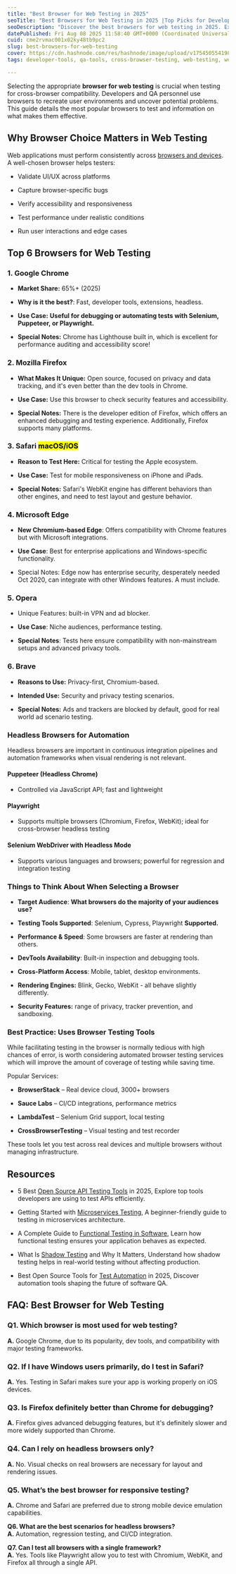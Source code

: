 ```yaml
---
title: "Best Browser for Web Testing in 2025"
seoTitle: "Best Browsers for Web Testing in 2025 |Top Picks for Developers"
seoDescription: "Discover the best browsers for web testing in 2025. Explore top tools for responsive design, automation, and cross-platform compatibility."
datePublished: Fri Aug 08 2025 11:58:40 GMT+0000 (Coordinated Universal Time)
cuid: cme2rvmac001x02ky48tb9pc2
slug: best-browsers-for-web-testing
cover: https://cdn.hashnode.com/res/hashnode/image/upload/v1754505541980/6cfd8d92-934b-4611-8c92-c1f48c999274.png
tags: developer-tools, qa-tools, cross-browser-testing, web-testing, web-automation, best-browsers-for-testing

---
```


Selecting the appropriate **browser for web testing** is crucial when testing for cross-browser compatibility. Developers and QA personnel use browsers to recreate user environments and uncover potential problems. This guide details the most popular browsers to test and information on what makes them effective.

## Why Browser Choice Matters in Web Testing

Web applications must perform consistently across [browsers and devices](https://keploy.io/blog/community/best-browser-for-mac-in-2025). A well-chosen browser helps testers:

* Validate UI/UX across platforms
    
* Capture browser-specific bugs
    
* Verify accessibility and responsiveness
    
* Test performance under realistic conditions
    
* Run user interactions and edge cases
    

## Top 6 Browsers for Web Testing

### 1\. **Google Chrome**

* **Market Share:** 65%+ (2025)
    
* **Why is it the best?**: Fast, developer tools, extensions, headless.
    
* **Use Case:** **Useful for debugging or automating tests with Selenium, Puppeteer, or Playwright.**
    
* **Special Notes:** Chrome has Lighthouse built in, which is excellent for performance auditing and accessibility score!
    

### 2\. **Mozilla Firefox**

* **What Makes It Unique:** Open source, focused on privacy and data tracking, and it's even better than the dev tools in Chrome.
    
* **Use Case:** Use this browser to check security features and accessibility.
    
* **Special Notes:** There is the developer edition of Firefox, which offers an enhanced debugging and testing experience. Additionally, Firefox supports many platforms.
    

### 3\. **Safari** <mark>macOS/iOS</mark>

* **Reason to Test Here:** Critical for testing the Apple ecosystem.
    
* **Use Case:** Test for mobile responsiveness on iPhone and iPads.
    
* **Special Notes:** Safari's WebKit engine has different behaviors than other engines, and need to test layout and gesture behavior.
    

### 4\. **Microsoft Edge**

* **New Chromium-based Edge**: Offers compatibility with Chrome features but with Microsoft integrations.
    
* **Use Case**: Best for enterprise applications and Windows-specific functionality.
    
* Special Notes: Edge now has enterprise security, desperately needed Oct 2020, can integrate with other Windows features. A must include.
    

### 5\. **Opera**

* Unique Features: built-in VPN and ad blocker.
    
* **Use Case**: Niche audiences, performance testing.
    
* **Special Notes**: Tests here ensure compatibility with non-mainstream setups and advanced privacy tools.
    

### 6\. **Brave**

* **Reasons to Use:** Privacy-first, Chromium-based.
    
* **Intended Use:** Security and privacy testing scenarios.
    
* **Special Notes:** Ads and trackers are blocked by default, good for real world ad scenario testing.
    

### Headless Browsers for Automation

Headless browsers are important in continuous integration pipelines and automation frameworks when visual rendering is not relevant.

#### **Puppeteer (Headless Chrome)**

* Controlled via JavaScript API; fast and lightweight
    

#### **Playwright**

* Supports multiple browsers (Chromium, Firefox, WebKit); ideal for cross-browser headless testing
    

#### **Selenium WebDriver with Headless Mode**

* Supports various languages and browsers; powerful for regression and integration testing
    

### **Things** to **Think About** When **Selecting** a Browser

* **Target Audience**: **What browsers do the majority of your audiences use?**
    
* **Testing Tools Supported**: Selenium, Cypress, Playwright **Supported.**
    
* **Performance & Speed**: Some browsers are faster at rendering than others.
    
* **DevTools Availability**: Built-in inspection and debugging tools.
    
* **Cross-Platform Access**: Mobile, tablet, desktop environments.
    
* **Rendering Engines:** Blink, Gecko, WebKit - all behave slightly differently.
    
* **Security Features:** range of privacy, tracker prevention, and sandboxing.
    

### Best Practice: **Uses** Browser Testing Tools

While facilitating testing in the browser is normally tedious with high chances of error, is worth considering automated browser testing services which will improve the amount of coverage of testing while saving time.

Popular Services:

* **BrowserStack** – Real device cloud, 3000+ browsers
    
* **Sauce Labs** – CI/CD integrations, performance metrics
    
* **LambdaTest** – Selenium Grid support, local testing
    
* **CrossBrowserTesting** – Visual testing and test recorder
    

These tools let you test across real devices and multiple browsers without managing infrastructure.

## **Resources**

* 5 Best [Open Source API Testing Tools](https://keploy.io/blog/community/5-best-open-source-api-testing-tools-in-2025) in 2025, Explore top tools developers are using to test APIs efficiently.
    
* Getting Started with [Microservices Testing](https://keploy.io/blog/community/getting-started-with-microservices-testing), A beginner-friendly guide to testing in microservices architecture.
    
* A Complete Guide to [Functional Testing in Software](https://keploy.io/blog/community/functional-testing-an-in-depth-overview), Learn how functional testing ensures your application behaves as expected.
    
* What Is [Shadow Testing](https://keploy.io/blog/community/the-game-of-shadow-testing-the-core-of-test-generation) and Why It Matters, Understand how shadow testing helps in real-world testing without affecting production.
    
* Best Open Source Tools for [Test Automation](https://keploy.io/blog/community/top-7-test-automation-tools-boost-your-software-testing-efficiency) in 2025, Discover automation tools shaping the future of software QA.
    

## FAQ: Best Browser for Web Testing

### **Q1. Which browser is most used for web testing?**

**A.** Google Chrome, due to its popularity, dev tools, and compatibility with major testing frameworks.

### **Q2. If** I **have** **Windows** **users** **primarily,** **do** **I** **test** **in** **Safari**?

**A.** Yes. Testing in Safari makes sure your app is working properly on iOS devices.

### **Q3.** Is Firefox **definitely** better than Chrome for debugging?

**A.** Firefox gives advanced debugging features, but it's definitely slower and more widely supported than Chrome.

### **Q4. Can I rely on headless browsers only?**

**A.** No. Visual checks on real browsers are necessary for layout and rendering issues.

### **Q5. What’s the best browser for responsive testing?**

**A.** Chrome and Safari are preferred due to strong mobile device emulation capabilities.

**Q6. What are the best scenarios for headless browsers?**  
**A.** Automation, regression testing, and CI/CD integration.

**Q7. Can I test all browsers with a single framework?**  
**A.** Yes. Tools like Playwright allow you to test with Chromium, WebKit, and Firefox all through a single API.